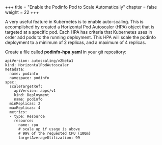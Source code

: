 +++
title = "Enable the Podinfo Pod to Scale Automatically"
chapter = false
weight = 22
+++

A very useful feature in Kubernetes is to enable auto-scaling. This is accomplished by created a Horizontal Pod Autoscaler (HPA) object that is targeted at a specific pod. Each HPA has criteria that Kubernetes uses in order add pods to the running deployment. This HPA will scale the podinfo deployment to a minimum of 2 replicas, and a maximum of 4 replicas.

Create a file called **podinfo-hpa.yaml** in your git repository:
```
apiVersion: autoscaling/v2beta1
kind: HorizontalPodAutoscaler
metadata:
  name: podinfo
  namespace: podinfo
spec:
  scaleTargetRef:
    apiVersion: apps/v1
    kind: Deployment
    name: podinfo
  minReplicas: 2
  maxReplicas: 4
  metrics:
  - type: Resource
    resource:
      name: cpu
      # scale up if usage is above
      # 99% of the requested CPU (100m)
      targetAverageUtilization: 99
```
